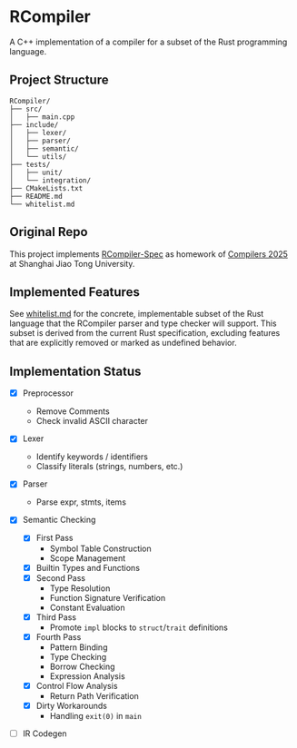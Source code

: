 # RCompiler

A C++ implementation of a compiler for a subset of the Rust programming language.

## Project Structure

```
RCompiler/
├── src/
│   ├── main.cpp
├── include/
│   ├── lexer/
│   ├── parser/
│   ├── semantic/
│   └── utils/
├── tests/
│   ├── unit/
│   └── integration/
├── CMakeLists.txt
├── README.md
└── whitelist.md
```

## Original Repo

This project implements [RCompiler-Spec](https://github.com/peterzheng98/RCompiler-Spec/) as homework of [Compilers 2025](https://ipads.se.sjtu.edu.cn/courses/compilers/index.shtml) at Shanghai Jiao Tong University.

## Implemented Features

See [whitelist.md](whitelist.md) for the concrete, implementable subset of the Rust language that the RCompiler parser and type checker will support. This subset is derived from the current Rust specification, excluding features that are explicitly removed or marked as undefined behavior.

## Implementation Status

- [x] Preprocessor
    - Remove Comments
    - Check invalid ASCII character

- [x] Lexer
    - Identify keywords / identifiers
    - Classify literals (strings, numbers, etc.)

- [x] Parser
    - Parse expr, stmts, items

- [x] Semantic Checking
    - [x] First Pass
        - Symbol Table Construction
        - Scope Management
    - [x] Builtin Types and Functions
    - [x] Second Pass
        - Type Resolution
        - Function Signature Verification
        - Constant Evaluation
    - [x] Third Pass
        - Promote `impl` blocks to `struct`/`trait` definitions
    - [x] Fourth Pass
        - Pattern Binding
        - Type Checking
        - Borrow Checking
        - Expression Analysis
    - [x] Control Flow Analysis
        - Return Path Verification
    - [x] Dirty Workarounds
        - Handling `exit(0)` in `main`

- [ ] IR Codegen